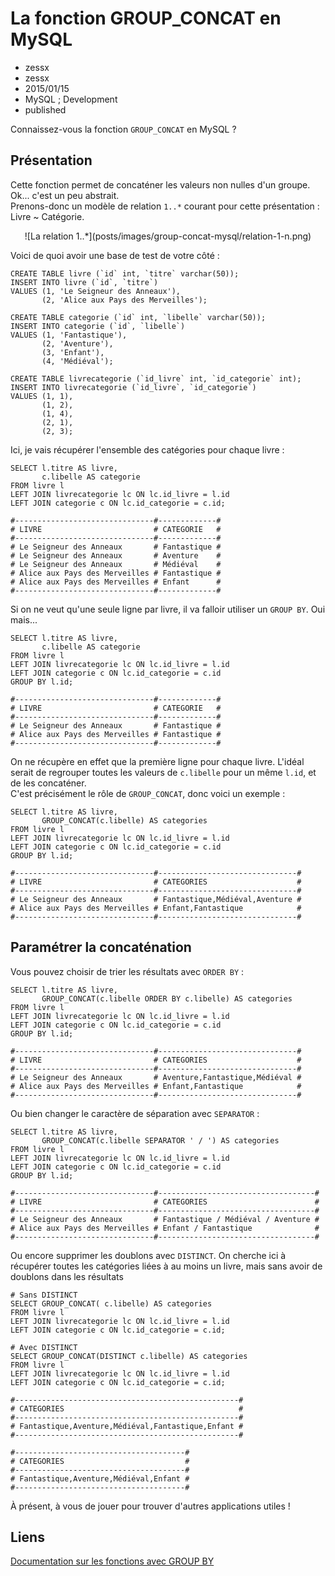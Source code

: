 # La fonction GROUP_CONCAT en MySQL
- zessx
- zessx
- 2015/01/15
- MySQL ; Development
- published

Connaissez-vous la fonction `GROUP_CONCAT` en MySQL ?

## Présentation

Cette fonction permet de concaténer les valeurs non nulles d'un groupe. Ok... c'est un peu abstrait.  
Prenons-donc un modèle de relation `1..*` courant pour cette présentation : Livre ~ Catégorie.

<center>![La relation 1..*](posts/images/group-concat-mysql/relation-1-n.png)</center>

Voici de quoi avoir une base de test de votre côté :

	CREATE TABLE livre (`id` int, `titre` varchar(50));
	INSERT INTO livre (`id`, `titre`)
	VALUES (1, 'Le Seigneur des Anneaux'),
		   (2, 'Alice aux Pays des Merveilles');

	CREATE TABLE categorie (`id` int, `libelle` varchar(50));
	INSERT INTO categorie (`id`, `libelle`)
	VALUES (1, 'Fantastique'),
		   (2, 'Aventure'),
		   (3, 'Enfant'),
		   (4, 'Médiéval');

	CREATE TABLE livrecategorie	(`id_livre` int, `id_categorie` int);
	INSERT INTO livrecategorie (`id_livre`, `id_categorie`)
	VALUES (1, 1),
		   (1, 2),
		   (1, 4),
		   (2, 1),
		   (2, 3);

Ici, je vais récupérer l'ensemble des catégories pour chaque livre :

	SELECT l.titre AS livre, 
		   c.libelle AS categorie
	FROM livre l
	LEFT JOIN livrecategorie lc ON lc.id_livre = l.id
	LEFT JOIN categorie c ON lc.id_categorie = c.id;

<!-- -->

	#-------------------------------#-------------#
	# LIVRE	                        # CATEGORIE   #
	#-------------------------------#-------------#
	# Le Seigneur des Anneaux	    # Fantastique #
	# Le Seigneur des Anneaux	    # Aventure    #
	# Le Seigneur des Anneaux	    # Médiéval    #
	# Alice aux Pays des Merveilles # Fantastique #
	# Alice aux Pays des Merveilles # Enfant      #
	#-------------------------------#-------------#

Si on ne veut qu'une seule ligne par livre, il va falloir utiliser un `GROUP BY`. Oui mais...

	SELECT l.titre AS livre, 
		   c.libelle AS categorie
	FROM livre l
	LEFT JOIN livrecategorie lc ON lc.id_livre = l.id
	LEFT JOIN categorie c ON lc.id_categorie = c.id
	GROUP BY l.id;

<!-- -->

	#-------------------------------#-------------#
	# LIVRE	                        # CATEGORIE   #
	#-------------------------------#-------------#
	# Le Seigneur des Anneaux	    # Fantastique #
	# Alice aux Pays des Merveilles # Fantastique #
	#-------------------------------#-------------#

On ne récupère en effet que la première ligne pour chaque livre. L'idéal serait de regrouper toutes les valeurs de `c.libelle` pour un même `l.id`, et de les concaténer.  
C'est précisément le rôle de `GROUP_CONCAT`, donc voici un exemple :

	SELECT l.titre AS livre, 
		   GROUP_CONCAT(c.libelle) AS categories
	FROM livre l
	LEFT JOIN livrecategorie lc ON lc.id_livre = l.id
	LEFT JOIN categorie c ON lc.id_categorie = c.id
	GROUP BY l.id;

<!-- -->

	#-------------------------------#-------------------------------#
	# LIVRE	                        # CATEGORIES                    #
	#-------------------------------#-------------------------------#
	# Le Seigneur des Anneaux	    # Fantastique,Médiéval,Aventure #
	# Alice aux Pays des Merveilles # Enfant,Fantastique            #
	#-------------------------------#-------------------------------#

## Paramétrer la concaténation

Vous pouvez choisir de trier les résultats avec `ORDER BY` :

	SELECT l.titre AS livre, 
		   GROUP_CONCAT(c.libelle ORDER BY c.libelle) AS categories
	FROM livre l
	LEFT JOIN livrecategorie lc ON lc.id_livre = l.id
	LEFT JOIN categorie c ON lc.id_categorie = c.id
	GROUP BY l.id;

<!-- -->

	#-------------------------------#-------------------------------#
	# LIVRE	                        # CATEGORIES                    #
	#-------------------------------#-------------------------------#
	# Le Seigneur des Anneaux	    # Aventure,Fantastique,Médiéval #
	# Alice aux Pays des Merveilles # Enfant,Fantastique            #
	#-------------------------------#-------------------------------#

Ou bien changer le caractère de séparation avec `SEPARATOR` :

	SELECT l.titre AS livre, 
		   GROUP_CONCAT(c.libelle SEPARATOR ' / ') AS categories
	FROM livre l
	LEFT JOIN livrecategorie lc ON lc.id_livre = l.id
	LEFT JOIN categorie c ON lc.id_categorie = c.id
	GROUP BY l.id;

<!-- -->

	#-------------------------------#-----------------------------------#
	# LIVRE	                        # CATEGORIES                        #
	#-------------------------------#-----------------------------------#
	# Le Seigneur des Anneaux	    # Fantastique / Médiéval / Aventure #
	# Alice aux Pays des Merveilles # Enfant / Fantastique              #
	#-------------------------------#-----------------------------------#

Ou encore supprimer les doublons avec `DISTINCT`. On cherche ici à récupérer toutes les catégories liées à au moins un livre, mais sans avoir de doublons dans les résultats

	# Sans DISTINCT
	SELECT GROUP_CONCAT( c.libelle) AS categories
	FROM livre l
	LEFT JOIN livrecategorie lc ON lc.id_livre = l.id
	LEFT JOIN categorie c ON lc.id_categorie = c.id;

	# Avec DISTINCT
	SELECT GROUP_CONCAT(DISTINCT c.libelle) AS categories
	FROM livre l
	LEFT JOIN livrecategorie lc ON lc.id_livre = l.id
	LEFT JOIN categorie c ON lc.id_categorie = c.id;

<!-- -->

	#--------------------------------------------------#
	# CATEGORIES	                                   #
	#--------------------------------------------------#
	# Fantastique,Aventure,Médiéval,Fantastique,Enfant #
	#--------------------------------------------------#

	#--------------------------------------#
	# CATEGORIES	                       #
	#--------------------------------------#
	# Fantastique,Aventure,Médiéval,Enfant #
	#--------------------------------------#

À présent, à vous de jouer pour trouver d'autres applications utiles !

## Liens

[Documentation sur les fonctions avec GROUP BY](http://dev.mysql.com/doc/refman/5.0/fr/group-by-functions.html)